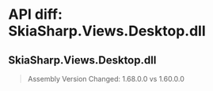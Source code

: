 # API diff: SkiaSharp.Views.Desktop.dll

## SkiaSharp.Views.Desktop.dll

> Assembly Version Changed: 1.68.0.0 vs 1.60.0.0


